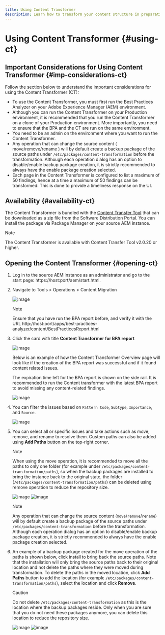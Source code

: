 ```yaml
---
title: Using Content Transformer
description: Learn how to transform your content structure in preparation for migrating to AEM as a Cloud Service.
---
```

# Using Content Transformer {#using-ct}

## Important Considerations for Using Content Transformer {#imp-considerations-ct}

Follow the section below to understand the important considerations for using the Content Transformer (CT):

* To use the Content Transformer, you must first run the Best Practices Analyzer on your Adobe Experience Manager (AEM) environment. 
* Although you can run the Content Transformer on your Production environment, it is recommended that you run the Content Transformer on a clone of your Production environment. More importantly, you need to ensure that the BPA and the CT are run on the same environment.
* You need to be an admin on the environment where you want to run the Content Transformer.
* Any operation that can change the source content ( move/remove/rename ) will by default create a backup package of the source paths under `/etc/packages/content-transformation` before the transformation. Although each operation dialog has an option to disable/enable backup package creation, it is strictly recommended to always have the enable package creation selected.
* Each page in the Content Transformer is configured to list a maximum of 50 findings, hence at a time a maximum of 50 findings can be transformed. This is done to provide a timeliness response on the UI. 

## Availability {#availability-ct}

The Content Transformer is bundled with the [Content Transfer Tool](/help/journey-migration/content-transfer-tool/using-content-transfer-tool/getting-started-content-transfer-tool.md) that can be downloaded as a zip file from the Software Distribution Portal. You can install the package via Package Manager on your source AEM instance.

>[!NOTE]
>The Content Transformer is available with Content Transfer Tool v2.0.20  or higher.

## Opening the Content Transformer {#opening-ct}

1. Log in to the source AEM instance as an administrator and go to the start page: https://host:port/aem/start.html.
1. Navigate to Tools > Operations > Content Migration

   ![image](/help/journey-migration/content-transformer/assets/ct-1.png)

   >[!NOTE]
   > Ensure that you have run the BPA report before, and verify it with the URL http://host:port/apps/best-practices-analyzer/content/BestPracticesReport.html

1. Click the card with title **Content Transformer for BPA report**

   ![image](/help/journey-migration/content-transformer/assets/ct-2.png)

   Below is an example of how the Content Transformer Overview page will look like if the creation of the BPA report was successful and if it found content related issues.

   The expiration time left for the BPA report is shown on the side rail. It is recommended to run the Content transformer with the latest BPA report to avoid missing any content-related findings. 

   ![image](/help/journey-migration/content-transformer/assets/ct-3.png)

1. You can filter the issues based on `Pattern Code`, `Subtype`, `Importance`, and `Source`.

   ![image](/help/journey-migration/content-transformer/assets/ct-4.png)

1. You can select all or specific issues and take actions such as move, remove, and rename to resolve them. Custom paths can also be added using **Add Paths** button on the top-right corner.

   >[!NOTE]
   > When using the move operation, it is recommended to move all the paths to only one folder (for example under `/etc/packages/content-transformation/paths`), so when the backup packages are installed to bring the instance back to the original state, the folder (`/etc/packages/content-transformation/paths`) can be deleted using remove operation to reduce the repository size.

   ![image](/help/journey-migration/content-transformer/assets/ct-5.png)
   ![image](/help/journey-migration/content-transformer/assets/ct-6.png)

   >[!NOTE]
   > Any operation that can change the source content (`move`/`remove`/`rename`) will by default create a backup package of the source paths under `/etc/packages/content-transformation` before the transformation. Although each operation dialog has an option to disable/enable backup package creation, it is strictly recommended to always have the enable package creation selected.

1. An example of a backup package created for the move operation of the paths is shown below, click install to bring back the source paths. Note that the installation will only bring the source paths back to their original location and not delete the paths where they were moved during transformation. To delete the paths in the moved location, click **Add Paths** button to add the location (for example `/etc/packages/content-transformation/paths`), select the location and click **Remove**. 

   >[!CAUTION]
   > Do not delete `/etc/packages/content-transformation` as this is the location where the backup packages reside. Only when you are sure that you do not need these packages anymore, you can delete this location to reduce the repository size.

   ![image](/help/journey-migration/content-transformer/assets/ct-7.png)
   ![image](/help/journey-migration/content-transformer/assets/ct-8.png)
